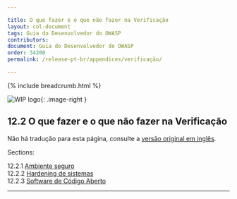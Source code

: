 ```yaml
---

title: O que fazer e o que não fazer na Verificação
layout: col-document
tags: Guia do Desenvolvedor do OWASP
contributors:
document: Guia do Desenvolvedor do OWASP
order: 34200
permalink: /release-pt-br/appendices/verificação/

---
```


{% include breadcrumb.html %}

<style type="text/css">
.image-right {
  height: 180px;
  display: block;
  margin-left: auto;
  margin-right: auto;
  float: right;
}
</style>

![WIP logo](../../../assets/images/dg_wip.png "Trabalho em andamento"){: .image-right }

## 12.2 O que fazer e o que não fazer na Verificação

Não há tradução para esta página, consulte a [versão original em inglês][release1402].

Sections:

12.2.1 [Ambiente seguro](01-secure-environment.md)  
12.2.2 [Hardening de sistemas](02-system-hardening.md)  
12.2.3 [Software de Código Aberto](03-open-source-software.md)  

----

[release1402]: https://github.com/OWASP/www-project-developer-guide/blob/main/draft/14-appendices/02-verification-dos-donts/toc.md
